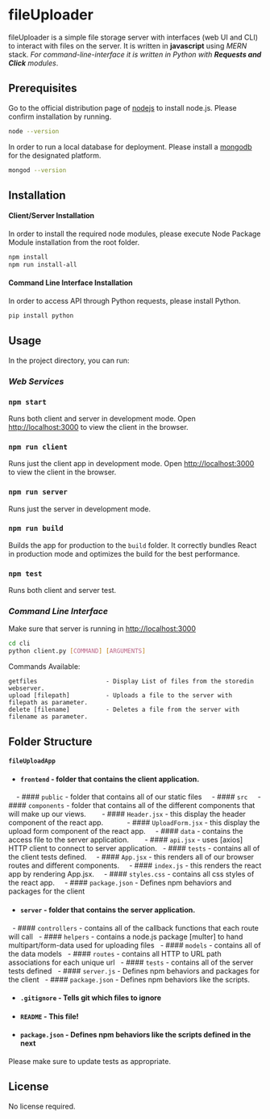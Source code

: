 # fileUploader

fileUploader is a simple file storage server with interfaces (web UI and
CLI) to interact with files on the server. It is written in **javascript** using *MERN* stack. *For command-line-interface it is written in Python with **Requests and Click** modules*.
## Prerequisites

Go to the official distribution page of [nodejs](http://nodejs.org/) to install node.js. Please confirm installation by running.
```bash
node --version
```
In order to run a local database for deployment. Please install a [mongodb](https://docs.mongodb.com/manual/installation/) for the designated platform.
```bash
mongod --version
```

## Installation

#### Client/Server Installation
In order to install the required node modules, please execute Node Package Module installation from the root folder.
```bash
npm install
npm run install-all
```

#### Command Line Interface Installation
In order to access API through Python requests, please install Python.
```bash
pip install python
```

## Usage
In the project directory, you can run:

### *Web Services*

### `npm start`

Runs both client and server in development mode.
Open [http://localhost:3000](http://localhost:3000) to view the client in the browser.

### `npm run client`

Runs just the client app in development mode.
Open [http://localhost:3000](http://localhost:3000) to view the client in the browser.

### `npm run server`

Runs just the server in development mode.

### `npm run build`

Builds the app for production to the `build` folder.
It correctly bundles React in production mode and optimizes the build for the best performance.

### `npm test`

Runs both client and server test.

### *Command Line Interface*

Make sure that server is running in [http://localhost:3000](http://localhost:3000)
```bash
cd cli
python client.py [COMMAND] [ARGUMENTS]
```

Commands Available:
```
getfiles                   - Display List of files from the storedin webserver.
upload [filepath]          - Uploads a file to the server with filepath as parameter.
delete [filename]          - Deletes a file from the server with filename as parameter.
```

## Folder Structure

#### `fileUploadApp`
- #### `frontend` - folder that contains the client application.
    - #### `public` - folder that contains all of our static files
    - #### `src`
    - #### `components` - folder that contains all of the different components that will make up our views.
       - #### `Header.jsx` - this display the header component of the react app.    
       - #### `UploadForm.jsx` - this display the upload form component of the react app.
    - #### `data` - contains the access file to the server application.
       - #### `api.jsx` - uses [axios] HTTP client to connect to server application.
  - #### `tests` - contains all of the client tests defined.
    - #### `App.jsx` - this renders all of our browser routes and different components.
    - #### `index.js` - this renders the react app by rendering App.jsx.
    - #### `styles.css` - contains all css styles of the react app.
    - #### `package.json` - Defines npm behaviors and packages for the client
- #### `server` - folder that contains the server application.
  - #### `controllers` - contains all of the callback functions that each route will call
  - #### `helpers` - contains a node.js package [multer] to hand multipart/form-data used for uploading files
  - #### `models` - contains all of the data models
  - #### `routes` - contains all HTTP to URL path associations for each unique url
  - #### `tests` - contains all of the server tests defined
  - #### `server.js` - Defines npm behaviors and packages for the client
  - #### `package.json` - Defines npm behaviors like the scripts.

- #### `.gitignore` - Tells git which files to ignore
- #### `README` - This file!
- #### `package.json` - Defines npm behaviors like the scripts defined in the next 

Please make sure to update tests as appropriate.

## License
No license required.